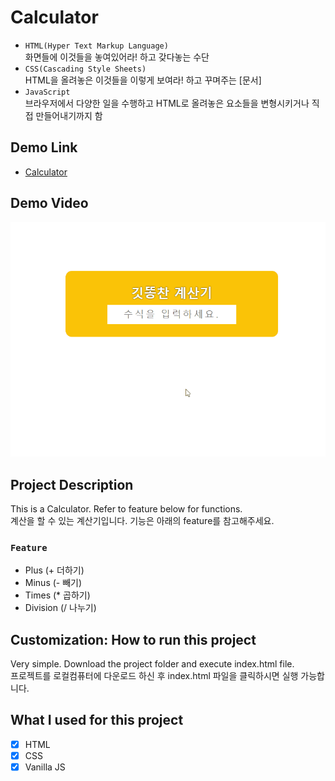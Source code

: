 # Calculator

- `HTML(Hyper Text Markup Language)`  
화면들에 이것들을 놓여있어라! 하고 갖다놓는 수단
- `CSS(Cascading Style Sheets)`  
HTML을 올려놓은 이것들을 이렇게 보여라! 하고 꾸며주는 [문서]
- `JavaScript`  
브라우저에서 다양한 일을 수행하고 HTML로 올려놓은 요소들을 변형시키거나 직접 만들어내기까지 함

## Demo Link

- [Calculator](https://wook2124.github.io/Calculator/)

## Demo Video

![](demo.gif)

## Project Description 

This is a Calculator. Refer to feature below for functions.  
계산을 할 수 있는 계산기입니다. 기능은 아래의 feature를 참고해주세요.

### `Feature` 

- Plus (+ 더하기)
- Minus (- 빼기)
- Times (* 곱하기)
- Division (/ 나누기)

## Customization: How to run this project

Very simple. Download the project folder and execute index.html file.  
프로젝트를 로컬컴퓨터에 다운로드 하신 후 index.html 파일을 클릭하시면 실행 가능합니다.

## What I used for this project 

 - [X] HTML
 - [X] CSS
 - [X] Vanilla JS
